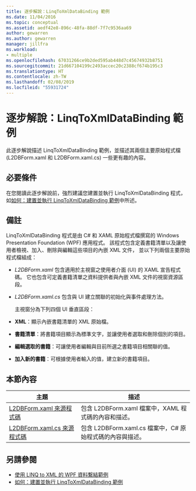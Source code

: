 ```yaml
---
title: 逐步解說：LinqToXmlDataBinding 範例
ms.date: 11/04/2016
ms.topic: conceptual
ms.assetid: aedf42e8-896c-48fa-88df-7f7c9536aa69
author: gewarren
ms.author: gewarren
manager: jillfra
ms.workload:
- multiple
ms.openlocfilehash: 67031266ce9b2ded595ab448d7c45674932b8751
ms.sourcegitcommit: 21d667104199c2493accec20c2388cf674b195c3
ms.translationtype: HT
ms.contentlocale: zh-TW
ms.lasthandoff: 02/08/2019
ms.locfileid: "55931724"
---
```

# <a name="walkthrough-linqtoxmldatabinding-example"></a>逐步解說：LinqToXmlDataBinding 範例
此逐步解說描述 LinqToXmlDataBinding 範例，並描述其兩個主要原始程式檔 (L2DBForm.xaml 和 L2DBForm.xaml.cs) 一些更有趣的內容。

## <a name="prerequisites"></a>必要條件
 在您閱讀此逐步解說前，強烈建議您建置並執行 LinqToXmlDataBinding 程式，如[如何：建置並執行 LinqToXmlDataBinding 範例](../designers/how-to-build-and-run-the-linqtoxmldatabinding-example.md)中所述。

## <a name="remarks"></a>備註
 LinqToXmlDataBinding 程式是由 C# 和 XAML 原始程式檔撰寫的 Windows Presentation Foundation (WPF) 應用程式。 該程式包含定義書籍清單以及讓使用者檢視、加入、刪除與編輯這些項目的內嵌 XML 文件， 並以下列兩個主要原始程式檔組成：

- *L2DBForm.xaml* 包含適用於主視窗之使用者介面 (UI) 的 XAML 宣告程式碼。 它也包含可定義書籍清單之資料提供者與內嵌 XML 文件的視窗資源區段。

- *L2DBForm.xaml.cs* 包含與 UI 建立關聯的初始化與事件處理方法。

  主視窗分為下列四個 UI 垂直區段：

- **XML**：顯示內嵌書籍清單的 XML 原始檔。

- **書籍清單**：將書籍項目顯示為標準文字，並讓使用者選取和刪除個別的項目。

- **編輯選取的書籍**：可讓使用者編輯與目前所選之書籍項目相關聯的值。

- **加入新的書籍**：可根據使用者輸入的值，建立新的書籍項目。

## <a name="in-this-section"></a>本節內容

|主題|描述|
|-----------|-----------------|
|[L2DBForm.xaml 來源程式碼](../designers/l2dbform-xaml-source-code.md)|包含 L2DBForm.xaml 檔案中，XAML 程式碼的內容和描述。|
|[L2DBForm.xaml.cs 來源程式碼](../designers/l2dbform-xaml-cs-source-code.md)|包含 L2DBForm.xaml.cs 檔案中，C# 原始程式碼的內容與描述。|

## <a name="see-also"></a>另請參閱

- [使用 LINQ to XML 的 WPF 資料繫結範例](../designers/wpf-data-binding-using-linq-to-xml-example.md)
- [如何：建置並執行 LinqToXmlDataBinding 範例](../designers/how-to-build-and-run-the-linqtoxmldatabinding-example.md)